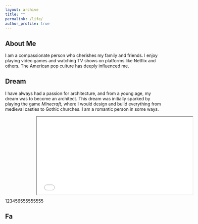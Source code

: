 ```yaml
---
layout: archive
title: ""
permalink: /life/
author_profile: true
---
```




## About Me

I am a compassionate person who cherishes my family and friends. I enjoy playing video games and watching TV shows on platforms like Netflix and others. The American pop culture has deeply influenced me.



## Dream

I have always had a passion for architecture, and from a young age, my dream was to become an architect. This dream was initially sparked by playing the game *Minecraft*, where I would design and build everything from medieval castles to Gothic churches. I am a romantic person in some ways.

<div style="position: relative; width:100%;   aspect-ratio: 1 / 0.5;" id="myDIV">
    <iframe style="position: absolute; width: 100%; height: 100%; left:100px;  top:0; transform:scale(1);" src="../plugs/photo_album2/index.html" frameborder="1" scrolling="no" id="myIframe"></iframe>
</div>



123456555555555






## Fa
